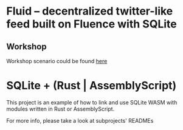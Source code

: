 # Fluid – decentralized twitter-like feed built on Fluence with SQLite

## Workshop
Workshop scenario could be found [here](https://fluence.dev/page/fluid)

# SQLite + (Rust | AssemblyScript)
This project is an example of how to link and use SQLite WASM with modules written in Rust or AssemblyScript.

For more info, please take a look at subprojects' READMEs
